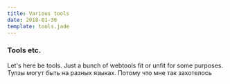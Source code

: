 ```yaml
---
title: Various tools
date: 2018-01-30
template: tools.jade
---
```


### Tools etc. 

Let's here be tools.  Just a bunch of webtools fit or unfit for some purposes. Тулзы могут быть на разных языках. 
Потому что мне так захотелось